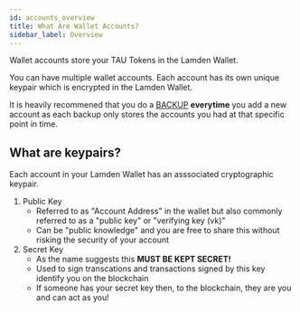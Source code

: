 ```yaml
---
id: accounts_overview
title: What Are Wallet Accounts?
sidebar_label: Overview
---
```


Wallet accounts store your TAU Tokens in the Lamden Wallet.

You can have multiple wallet accounts. Each account has its own unique keypair which is encrypted in the Lamden Wallet.

It is heavily recommened that you do a <u>[BACKUP](/docs/wallet/backup_overview)</u> **everytime** you add a new account as each backup only stores the accounts you had at that specific point in time.

## What are keypairs?
Each account in your Lamden Wallet has an asssociated cryptographic keypair.
1. Public Key 
    - Referred to as "Account Address" in the wallet but also commonly referred to as a "public key" or "verifying key (vk)"
    - Can be "public knowledge" and you are free to share this without risking the security of your account
2. Secret Key
    - As the name suggests this **MUST BE KEPT SECRET!**
    - Used to sign transcations and transactions signed by this key identify you on the blockchain
    - If someone has your secret key then, to the blockchain, they are you and can act as you!